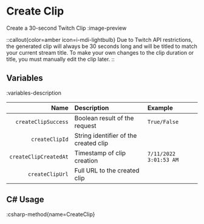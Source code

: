 # Create Clip
Create a 30-second Twitch Clip
:image-preview

::callout{color=amber icon=i-mdi-lightbulb}
Due to Twitch API restrictions, the generated clip will always be 30 seconds long and will be titled to match your current stream title.
To make your own changes to the clip duration or title, you must manually edit the clip later.
::

## Variables
:variables-description

| Name | Description | Example |
|-----:|:------------|:--------|
`createClipSuccess` | Boolean result of the request | `True/False`
`createClipId` | String identifier of the created clip
`createClipCreatedAt` | Timestamp of clip creation | `7/11/2022 3:01:53 AM`
`createClipUrl` | Full URL to the created clip

## C# Usage
:csharp-method{name=CreateClip}